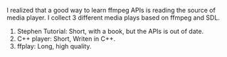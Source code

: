 I realized that a good way to learn ffmpeg APIs is reading the source of media player. I collect 3 different media plays based on ffmpeg and SDL.
1. Stephen Tutorial: Short, with a book, but the APIs is out of date.
2. C++ player: Short, Writen in C++.
3. ffplay: Long, high quality.
